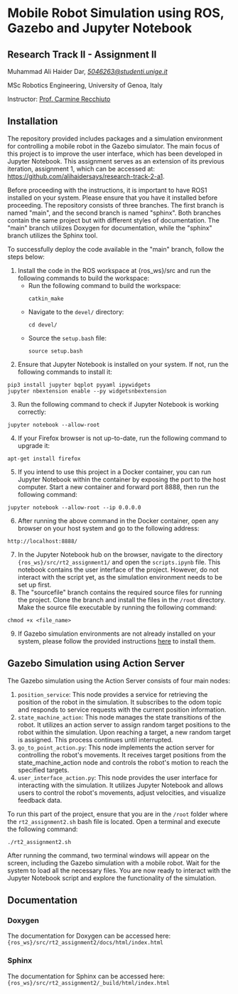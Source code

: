 # Mobile Robot Simulation using ROS, Gazebo and Jupyter Notebook

## Research Track II - Assignment II
Muhammad Ali Haider Dar, _[5046263@studenti.unige.it](mailto:5046263@studenti.unige.it)_

MSc Robotics Engineering, University of Genoa, Italy

Instructor: [Prof. Carmine Recchiuto](https://rubrica.unige.it/personale/UkNDWV1r)

## Installation

The repository provided includes packages and a simulation environment for controlling a mobile robot in the Gazebo simulator. The main focus of this project is to improve the user interface, which has been developed in Jupyter Notebook. This assignment serves as an extension of its previous iteration, assignment 1, which can be accessed at: https://github.com/alihaidersays/research-track-2-a1.

Before proceeding with the instructions, it is important to have ROS1 installed on your system. Please ensure that you have it installed before proceeding. The repository consists of three branches. The first branch is named "main", and the second branch is named "sphinx". Both branches contain the same project but with different styles of documentation. The "main" branch utilizes Doxygen for documentation, while the "sphinx" branch utilizes the Sphinx tool.

To successfully deploy the code available in the "main" branch, follow the steps below:

1. Install the code in the ROS workspace at {ros_ws}/src and run the following commands to build the workspace:
    * Run the following command to build the workspace:
      ```
      catkin_make
      ```
    * Navigate to the `devel/` directory:
      ```
      cd devel/
      ```
    * Source the `setup.bash` file:
      ```
      source setup.bash
      ```
2. Ensure that Jupyter Notebook is installed on your system. If not, run the following commands to install it:
```
pip3 install jupyter bqplot pyyaml ipywidgets
jupyter nbextension enable --py widgetsnbextension
```
3. Run the following command to check if Jupyter Notebook is working correctly:
```
jupyter notebook --allow-root
```
4. If your Firefox browser is not up-to-date, run the following command to upgrade it:
```
apt-get install firefox
```
5. If you intend to use this project in a Docker container, you can run Jupyter Notebook within the container by exposing the port to the host computer. Start a new container and forward port 8888, then run the following command:
```
jupyter notebook --allow-root --ip 0.0.0.0
```
6. After running the above command in the Docker container, open any browser on your host system and go to the following address:
```
http://localhost:8888/
```
7. In the Jupyter Notebook hub on the browser, navigate to the directory `{ros_ws}/src/rt2_assignment1/` and open the `scripts.ipynb` file. This notebook contains the user interface of the project. However, do not interact with the script yet, as the simulation environment needs to be set up first.
8. The "sourcefile" branch contains the required source files for running the project. Clone the branch and install the files in the `/root` directory. Make the source file executable by running the following command:
```
chmod +x <file_name>
```
9. If Gazebo simulation environments are not already installed on your system, please follow the provided instructions [here](http://gazebosim.org/tutorials?tut=install_ubuntu) to install them.

## Gazebo Simulation using Action Server

The Gazebo simulation using the Action Server consists of four main nodes:

1. `position_service`: This node provides a service for retrieving the position of the robot in the simulation. It subscribes to the odom topic and responds to service requests with the current position information.
2. `state_machine_action`: This node manages the state transitions of the robot. It utilizes an action server to assign random target positions to the robot within the simulation. Upon reaching a target, a new random target is assigned. This process continues until interrupted.
3. `go_to_point_action.py`: This node implements the action server for controlling the robot's movements. It receives target positions from the state_machine_action node and controls the robot's motion to reach the specified targets.
4. `user_interface_action.py`: This node provides the user interface for interacting with the simulation. It utilizes Jupyter Notebook and allows users to control the robot's movements, adjust velocities, and visualize feedback data.

To run this part of the project, ensure that you are in the `/root` folder where the `rt2_assignment2.sh` bash file is located. Open a terminal and execute the following command:
```
./rt2_assignment2.sh
```
After running the command, two terminal windows will appear on the screen, including the Gazebo simulation with a mobile robot. Wait for the system to load all the necessary files. You are now ready to interact with the Jupyter Notebook script and explore the functionality of the simulation.

## Documentation
 
### Doxygen
The documentation for Doxygen can be accessed here: `{ros_ws}/src/rt2_assignment2/docs/html/index.html`

### Sphinx 
The documentation for Sphinx can be accessed here:  `{ros_ws}/src/rt2_assignment2/_build/html/index.html`
